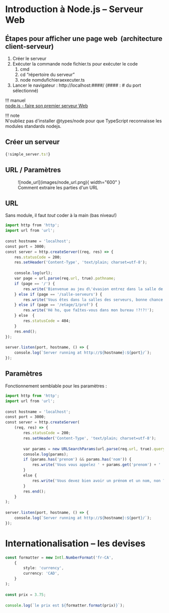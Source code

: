 # Introduction à Node.js – Serveur Web  

## Étapes pour afficher une page web  (architecture client-serveur)  
1. Créer le serveur
2. Exécuter la commande node fichier.ts pour exécuter le code
    1. cmd
    2. cd “répertoire du serveur”
    3. node nomdufichieraexecuter.ts
3. Lancer le navigateur : http://localhost:####/ (#### : # du port sélectionné)

!!! manuel  
    [node.js - faire son premier serveur Web](https://nodejs.org/fr/docs/guides/getting-started-guide)  

!!! note  
    N'oubliez pas d'installer @types/node pour que TypeScript reconnaisse les modules standards nodejs.  


## Créer un serveur  

``` ts title="simple_serveur.ts"  
{!simple_server.ts!}
```

## URL / Paramètres  

<figure markdown>
  ![node_url](images/node_url.png){ width="600" }
  <figcaption>Comment extraire les parties d'un URL</figcaption>
</figure>


## URL  

Sans module, il faut _tout_ coder à la main (bas niveau!)  

``` ts title="serveur_sans_module.ts"
import http from 'http';
import url from 'url';

const hostname = 'localhost';
const port = 3000;
const server = http.createServer((req, res) => {
    res.statusCode = 200;
    res.setHeader('Content-Type', 'text/plain; charset=utf-8');
 
    console.log(url);
    var page = url.parse(req.url, true).pathname;
    if (page == '/') {
        res.write('Bienvenue au jeu d\'évasion entrez dans la salle de regroupement.');
    } else if (page == '/salle-serveurs') {
        res.write('Vous êtes dans la salles des serveurs, bonne chance !');
    } else if (page == '/etage/1/prof') {
        res.write('Hé ho, que faîtes-vous dans mon bureau !?!?!');
    } else  {
        res.statusCode = 404;
    }
    res.end();
});

server.listen(port, hostname, () => {
    console.log(`Server running at http://${hostname}:${port}/`);
});
```

## Paramètres  

Fonctionnement semblable pour les paramètres :  

``` ts title="serveur_sans_module.ts"  
import http from 'http';
import url from 'url';

const hostname = 'localhost';
const port = 3000;
const server = http.createServer(
    (req, res) => {
        res.statusCode = 200;
        res.setHeader('Content-Type', 'text/plain; charset=utf-8');
        
        var params = new URLSearchParams(url.parse(req.url, true).query);
        console.log(params);
        if (params.has('prenom') && params.has('nom')) {
            res.write('Vous vous appelez ' + params.get('prenom') + ' ' + params.get('nom'));
        }
        else {
            res.write('Vous devez bien avoir un prénom et un nom, non ?');
        }
        res.end();
    }
);

server.listen(port, hostname, () => {
    console.log(`Server running at http://${hostname}:${port}/`);
});

```

# Internationalisation – les devises  

``` ts title="format_devise.ts"
const formatter = new Intl.NumberFormat('fr-CA', 
    {
        style: 'currency',
        currency: 'CAD',
    }
);

const prix = 3.75;

console.log(`le prix est ${formatter.format(prix)}`);
```  

